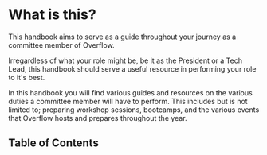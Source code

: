 # What is this?

This handbook aims to serve as a guide throughout your journey as a committee member of Overflow. 

Irregardless of what your role might be, be it as the President or a Tech Lead, this handbook should serve a useful resource in performing your role to it's best.

In this handbook you will find various guides and resources on the various duties a committee member will have to perform. This includes but is not limited to; preparing workshop sessions, bootcamps, and the various events that Overflow hosts and prepares throughout the year. 

## Table of Contents